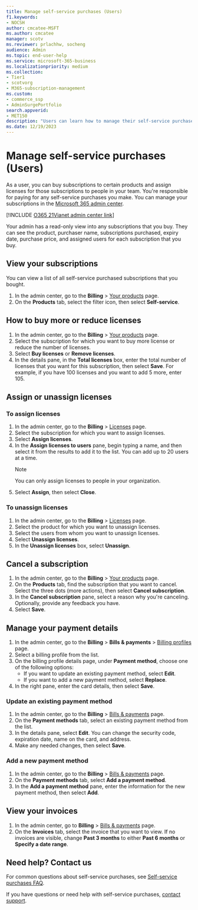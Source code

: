 ```yaml
---
title: Manage self-service purchases (Users)
f1.keywords:
- NOCSH
author: cmcatee-MSFT
ms.author: cmcatee
manager: scotv
ms.reviewer: prlachhw, socheng
audience: Admin
ms.topic: end-user-help
ms.service: microsoft-365-business 
ms.localizationpriority: medium
ms.collection: 
- Tier1
- scotvorg
- M365-subscription-management
ms.custom: 
- commerce_ssp
- AdminSurgePortfolio
search.appverid:
- MET150
description: "Users can learn how to manage their self-service purchases."
ms.date: 12/19/2023
---
```


# Manage self-service purchases (Users)

As a user, you can buy subscriptions to certain products and assign licenses for those subscriptions to people in your team. You're responsible for paying for any self-service purchases you make. You can manage your subscriptions in the <a href="https://go.microsoft.com/fwlink/p/?linkid=2024339" target="_blank">Microsoft 365 admin center</a>.

[!INCLUDE [O365 21Vianet admin center link](../../includes/office-365-operated-by-21vianet-admin-center-link.md)]

Your admin has a read-only view into any subscriptions that you buy. They can see the product, purchaser name, subscriptions purchased, expiry date, purchase price, and assigned users for each subscription that you buy.

## View your subscriptions

You can view a list of all self-service purchased subscriptions that you bought.

1. In the admin center, go to the **Billing** > <a href="https://go.microsoft.com/fwlink/p/?linkid=842054" target="_blank">Your products</a> page.
2. On the **Products** tab, select the filter icon, then select **Self-service**.

## How to buy more or reduce licenses

1. In the admin center, go to the **Billing** > <a href="https://go.microsoft.com/fwlink/p/?linkid=842054" target="_blank">Your products</a> page.
2. Select the subscription for which you want to buy more license or reduce the number of licenses.
3. Select **Buy licenses** or **Remove licenses**.
4. In the details pane, in the **Total licenses** box, enter the total number of licenses that you want for this subscription, then select **Save**. For example, if you have 100 licenses and you want to add 5 more, enter 105.

## Assign or unassign licenses

### To assign licenses

1. In the admin center, go to the **Billing** \> <a href="https://go.microsoft.com/fwlink/p/?linkid=842264" target="_blank">Licenses</a> page.
2. Select the subscription for which you want to assign licenses.
3. Select **Assign licenses**.
4. In the **Assign licenses to users** pane, begin typing a name, and then select it from the results to add it to the list. You can add up to 20 users at a time.
    > [!NOTE]
    > You can only assign licenses to people in your organization.
5. Select **Assign**, then select **Close**.

### To unassign licenses

1. In the admin center, go to the **Billing** \> <a href="https://go.microsoft.com/fwlink/p/?linkid=842264" target="_blank">Licenses</a> page.
2. Select the product for which you want to unassign licenses.
3. Select the users from whom you want to unassign licenses.
4. Select **Unassign licenses**.
5. In the **Unassign licenses** box, select **Unassign**.

## Cancel a subscription

1. In the admin center, go to the **Billing** > <a href="https://go.microsoft.com/fwlink/p/?linkid=842054" target="_blank">Your products</a> page.
2. On the **Products** tab, find the subscription that you want to cancel. Select the three dots (more actions), then select **Cancel subscription**.
3. In the **Cancel subscription** pane, select a reason why you're canceling. Optionally, provide any feedback you have.
4. Select **Save**.

## Manage your payment details

1. In the admin center, go to the **Billing** > **Bills & payments** > <a href="https://go.microsoft.com/fwlink/p/?linkid=2103629" target="_blank">Billing profiles</a> page.
2. Select a billing profile from the list.
3. On the billing profile details page, under **Payment method**, choose one of the following options:
    - If you want to update an existing payment method, select **Edit**.
    - If you want to add a new payment method, select **Replace**.
4. In the right pane, enter the card details, then select **Save**.

### Update an existing payment method

1. In the admin center, go to the **Billing** > <a href="https://go.microsoft.com/fwlink/p/?linkid=2102895" target="_blank">Bills & payments</a> page.
2. On the **Payment methods** tab, select an existing payment method from the list.
3. In the details pane, select **Edit**. You can change the security code, expiration date, name on the card, and address.
4. Make any needed changes, then select **Save**.

### Add a new payment method

1. In the admin center, go to the **Billing** > <a href="https://go.microsoft.com/fwlink/p/?linkid=2102895" target="_blank">Bills & payments</a> page.
2. On the **Payment methods** tab, select **Add a payment method**.
3. In the **Add a payment method** pane, enter the information for the new payment method, then select **Add**.

## View your invoices

1. In the admin center, go to **Billing** > <a href="https://go.microsoft.com/fwlink/p/?linkid=2102895" target="_blank">Bills & payments</a> page.
2. On the **Invoices** tab, select the invoice that you want to view. If no invoices are visible, change **Past 3 months** to either **Past 6 months** or **Specify a date range**.

## Need help? Contact us

For common questions about self-service purchases, see [Self-service purchases FAQ](self-service-purchase-faq.yml).

If you have questions or need help with self-service purchases, [contact support](../../admin/get-help-support.md).
